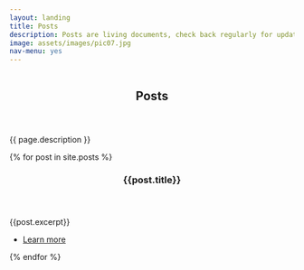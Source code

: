 ```yaml
---
layout: landing
title: Posts
description: Posts are living documents, check back regularly for updates!
image: assets/images/pic07.jpg
nav-menu: yes
---
```


<!-- Banner -->
<!-- Note: The "styleN" class below should match that of the header element. -->
<section id="banner" class="style2">
	<div class="inner">
		<span class="image">
			<img src="{{ site.baseurl }}/{{ page.image }}" alt="" />
		</span>
		<header class="major">
			<h1>Posts</h1>
		</header>
		<div class="content">
			<p>{{ page.description }}</p>
		</div>
	</div>
</section>

<!-- Main -->
<div id="main">

<!-- One -->

<!-- Two -->
<section id="two" class="spotlights">
	{% for post in site.posts %}
	<section>
		<a href="{{post.url}}" class="image">
			<img src="{{post.image}}" alt="" data-position="center center" />
		</a>
		<div class="content">
			<div class="inner">
				<header class="major">
					<h3>{{post.title}}</h3>
				</header>
				<p>{{post.excerpt}}</p>
				<ul class="actions">
					<li><a href="{{post.url}}" class="button">Learn more</a></li>
				</ul>
			</div>
		</div>
	</section>
	{% endfor %}
</section>

<!-- Three -->
<section id="three">
</section>

</div>
